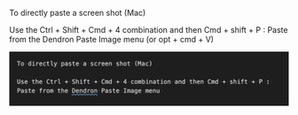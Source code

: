 
To directly paste a screen shot (Mac)

Use the Ctrl + Shift + Cmd + 4 combination and then Cmd + shift + P : Paste from the Dendron Paste Image menu (or opt + cmd + V)


![](/assets/images/2021-01-02-16-44-09.png)
